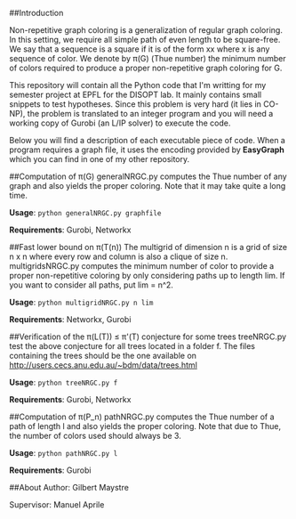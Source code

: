 ##Introduction

Non-repetitive graph coloring is a generalization of regular graph coloring. In this setting, we require all simple path of even length to be square-free. We say that a sequence is a square if it is of the form xx where x is any sequence of color. We denote by π(G) (Thue number) the minimum number of colors required to produce a proper non-repetitive graph coloring for G.

This repository will contain all the Python code that I'm writting for my semester project at EPFL for the DISOPT lab. It mainly contains small snippets to test hypotheses. Since this problem is very hard (it lies in CO-NP), the problem is translated to an integer program and you will need a working copy of Gurobi (an L/IP solver) to execute the code.

Below you will find a description of each executable piece of code. When a program requires a graph file, it uses the encoding provided by **EasyGraph** which you can find in one of my other repository.

##Computation of π(G)
generalNRGC.py computes the Thue number of any graph and also yields the proper coloring. Note that it may take quite a long time.

**Usage**: `python generalNRGC.py graphfile`

**Requirements**: Gurobi, Networkx

##Fast lower bound on π(T(n))
The multigrid of dimension n is a grid of size n x n where every row and column is also a clique of size n. multigridsNRGC.py computes the minimum number of color to provide a proper non-repetitive coloring by only considering paths up to length lim. If you want to consider all paths, put lim = n^2.

**Usage**: `python multigridNRGC.py n lim`

**Requirements**: Networkx, Gurobi

##Verification of the π(L(T)) ≤ π'(T) conjecture for some trees
treeNRGC.py test the above conjecture for all trees located in a folder f. The files containing the trees should be the one available on http://users.cecs.anu.edu.au/~bdm/data/trees.html

**Usage**: `python treeNRGC.py f`

**Requirements**: Gurobi, Networkx


##Computation of π(P_n)
pathNRGC.py computes the Thue number of a path of length l and also yields the proper coloring. Note that due to Thue, the number of colors used should always be 3.

**Usage**: `python pathNRGC.py l`

**Requirements**: Gurobi


##About
Author: Gilbert Maystre

Supervisor: Manuel Aprile
